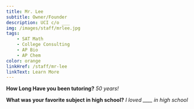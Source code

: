 ```yaml
---
title: Mr. Lee
subtitle: Owner/Founder
description: UCI c/o ___
img: /images/staff/mrlee.jpg
tags:
    - SAT Math
    - College Consulting
    - AP Bio
    - AP Chem
color: orange
linkHref: /staff/mr-lee
linkText: Learn More
---
```


**How Long Have you been tutoring?**
_50 years!_

**What was your favorite subject in high school?**
_I loved \_\_\_\_ in high school_
